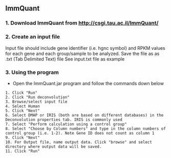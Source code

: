 ## ImmQuant
### 1. Download ImmQuant from http://csgi.tau.ac.il/ImmQuant/

### 2. Create an input file
Input file should include gene identifier (i.e. hgnc symbol) and RPKM values for each gene and each group/sample to be analyzed. 
Save the file as as .txt (Tab Delimited Text) file
See input.txt file as example

### 3. Using the program
- Open the ImmQuant.jar program and follow the commands down below
```
1. Click "Run"
2. Click "Run deconvolution"
3. Browse/select input file
4. Select Human
5. Click "Next"
6. Select DMAP or IRIS (both are based on different databases) in the Deconvolution properties tab. IRIS is commonly used
7. Select "Perform calculation using a control group"
8. Select "Choose by Column numbers" and type in the column numbers of control group (i.e. 1-2). Note Gene ID does not count as column 1
9. Click "Next"
10. For Output file, name output data. Click "browse" and select directory where output data will be saved.
11. Click "Run"
```
